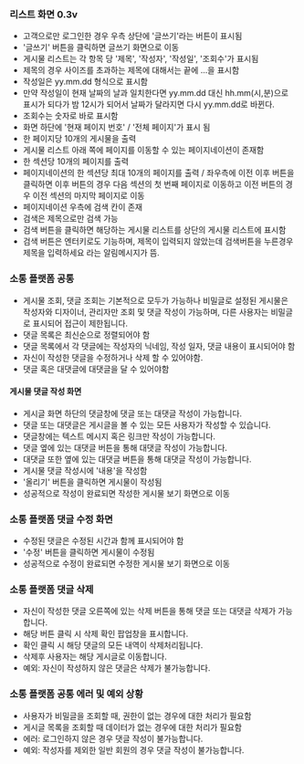 ### 리스트 화면 0.3v

- 고객으로만 로그인한 경우 우측 상단에 '글쓰기'라는 버튼이 표시됨
- '글쓰기' 버튼을 클릭하면 글쓰기 화면으로 이동
- 게시물 리스트는 각 항목 당 '제목', '작성자', '작성일', '조회수'가 표시됨
- 제목의 경우 사이즈를 초과하는 제목에 대해서는 끝에 ...을 표시함
- 작성일은 yy.mm.dd 형식으로 표시함
- 만약 작성일이 현재 날짜의 날과 일치한다면 yy.mm.dd 대신 hh.mm(시,분)으로 표시가 되다가 밤 12시가 되어서 날짜가 달라지면 다시 yy.mm.dd로 바뀐다.
- 조회수는 숫자로 바로 표시함
- 화면 하단에 '현재 페이지 번호' / '전체 페이지'가 표시 됨
- 한 페이지당 10개의 게시물을 출력
- 게시물 리스트 아래 쪽에 페이지를 이동할 수 있는 페이지네이션이 존재함
- 한 섹션당 10개의 페이지를 출력
- 페이지네이션의 한 섹션당 최대 10개의 페이지를 출력 / 좌우측에 이전 이후 버튼을 클릭하면 이후 버튼의 경우 다음 섹션의 첫 번째 페이지로 이동하고
  이전 버튼의 경우 이전 섹션의 마지막 페이지로 이동
- 페이지네이션 우측에 검색 칸이 존재
- 검색은 제목으로만 검색 가능
- 검색 버튼을 클릭하면 해당하는 게시물 리스트를 상단의 게시물 리스트에 표시함
- 검색 버튼은 엔터키로도 기능하며, 제목이 입력되지 않았는데 검색버튼을 누른경우 제목을 입력하세요 라는 알림메시지가 뜸.

### 소통 플랫폼 공통

- 게시물 조회, 댓글 조회는 기본적으로 모두가 가능하나 비밀글로 설정된 게시물은 작성자와 디자이너, 관리자만 조회 및 댓글 작성이 가능하며, 다른 사용자는 비밀글로 표시되어 접근이 제한됩니다.
- 댓글 목록은 최신순으로 정렬되어야 함
- 댓글 목록에서 각 댓글에는 작성자의  닉네임, 작성 일자, 댓글 내용이 표시되어야 함
- 자신이 작성한 댓글을 수정하거나 삭제 할 수 있어야함.
- 댓글 혹은 대댓글에 대댓글을 달 수 있어야함

#### 게시물 댓글 작성 화면

- 게시글 화면 하단의 댓글창에 댓글 또는 대댓글 작성이 가능합니다.
- 댓글 또는 대댓글은 게시글을 볼 수 있는 모든 사용자가 작성할 수 있습니다.
- 댓글창에는 텍스트 메시지 혹은 링크만 작성이 가능합니다.
- 댓글 옆에 있는 대댓글 버튼을 통해 대댓글 작성이 가능합니다.
- 대댓글 또한 옆에 있는 대댓글 버튼을 통해 대댓글 작성이 가능합니다.
- 게시물 댓글 작성시에 '내용'을 작성함
- '올리기' 버튼을 클릭하면 게시물이 작성됨
- 성공적으로 작성이 완료되면 작성한 게시물 보기 화면으로 이동

### 소통 플랫폼  댓글 수정 화면
- 수정된 댓글은 수정된 시간과 함께 표시되어야 함
- '수정' 버튼을 클릭하면 게시물이 수정됨
- 성공적으로 수정이 완료되면 수정한 게시물 보기 화면으로 이동

### 소통 플랫폼 댓글 삭제
- 자신이 작성한 댓글 오른쪽에 있는 삭제 버튼을 통해 댓글 또는 대댓글 삭제가 가능합니다.
- 해당 버튼 클릭 시 삭제 확인 팝업창을 표시합니다.
- 확인 클릭 시 해당 댓글의 모든 내역이 삭제처리됩니다.
- 삭제후 사용자는 해당 게시글로 이동합니다.
- 예외: 자신이 작성하지 않은 댓글은 삭제가 불가능합니다.

### 소통 플랫폼 공통 에러 및 예외 상황

- 사용자가 비밀글을 조회할 때, 권한이 없는 경우에 대한 처리가 필요함
- 게시글 목록을 조회할 때 데이터가 없는 경우에 대한 처리가 필요함
- 에러: 로그인하지 않은 경우 댓글 작성이 불가능합니다.
- 예외: 작성자를 제외한 일반 회원의 경우 댓글 작성이 불가능합니다.

